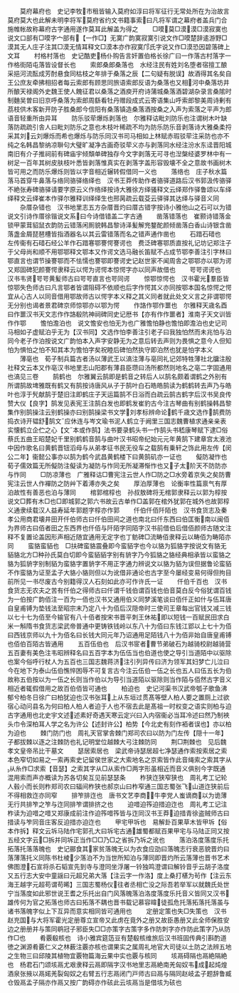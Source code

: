 <!-- { "loadSidebar": true } -->
　　莫府幕府也　史记李牧市租皆输入莫府如淳曰将军征行无常处所在为治故言莫府莫大也此解未明李将军莫府省约文书籍事索曰凡将军谓之幕府者盖兵门合施帷帐故称幕府古字通用遂作莫耳此解盖为得之
　　□嗼莫□漠漠□漠寂寞也　说文口部有□嗼字宀部有【一作□】无寞广韵寞寂寞引说文作□嗼楚辞逺游野□漠其无人庄子注其□漠无情耳释文□漠本亦作寂寞邝氏字说又作□漠恐因碧落碑上文耳
　　村格村落也　史记酷吏杨仆购告言奸置伯格长徐广曰一作落古村落字一作格街陌屯落皆设督长也
　　索郎桑郎桑落也　水经注民有姓刘名堕者宿擅工酿采挹河流酝成芳酎悬食同枯枝之年排于桑落之辰【二句疑有脱误】故酒得其名矣自王公庶友牵拂相招者每云索郎有顾思同旅语索郎反语为桑落也又相河中桑落坊井所酿天禄阁外史魏王使人餽征君以桑落之酒庾开府诗蒲城桑落酒碧湖杂录言桑隂时制麯吴曽曰旧京呼桑落为索郎周繇看牡丹赠段成式云寄语集山呼索郎黎美周诗剰有茘枝供木客新开防子胜桑郎今信阳有桑落镇造桑落酒按桑之入声为索落之平声为郎语音轻重所由异耳
　　防乐驳荦爆烁剥落也　尔雅释诂毗刘防乐也注谓树木叶缺落防疏疏引舎人曰毗刘防乐之意也木枝叶稀疏不均为防乐防乐音剥落诗大雅桑柔捋采其刘云刘爆烁而希也爆烁与防乐同汉书司马相如上林赋赤瑕驳荦注采防也亦不纯之名韩昌黎纳凉聨句大璧旷凝净古画奇驳荦义亦与剥落同水经注汾水东迳晋阳城南旧有介子推祠前有碑庙宇倾頽单碑独存今文字剥落无可寻也湼槃经婆罗林中有一树足一百年其树皮肤枝叶悉皆剥落惟真实在剥落字盖形容毁壊不全之意故书画树木皆可用之而防乐爆烁则皆以字音相近辗转假借同一义也
　　落络也　庄子秋水篇落马首穿牛鼻落与络同骆驿络绎也　汉书王莽传助作者骆驿道路后汉书郭汲传骆驿不絶张寿碑骆驿请要字原云义作络绎按诗大雅徐方绎骚释文云绎郑作驿鲁颂以车绎绎释文云绎崔本作驿尔雅释训绎绎生也邢昺疏云载芟云驿驿其达绎与驿音义同
　　杂厝杂错也　汉书地里志五方杂厝晋灼曰厝古错字按诗小雅他山之石可以为错说文引诗作厝徐锴说文系曰今诗借错盖二字古通
　　凿落错落也　崔颢诗错落金锁甲蒙茸貂鼠衣韵防云错落闲厠貌韩昌黎诗泽髪解兠鍪酡颜倾凿落白香山诗银含凿落盏金屑琵琶槽皆指酒器名以其云雷错落而名之错声通作凿也
　　石踖石碏也　左传衞有石碏石经公羊作石踖寋鄂謇愕謇谔也　费泛碑寋鄂质直按礼记坊记郑注子于父母尚和顺不用鄂鄂释文鄂本又作谔文选马融长笛赋不占成节鄂李善注引字林曰鄂直言也谓节操謇鄂而不怯懦也謇鄂即謇谔史记赵世家不闻周舎之鄂鄂亦以鄂为谔又郑固碑犯颜謇愕隶释云以愕为谔愕本惊愕字亦以同声故借也
　　咢咢谔谔也　汉书韦贤咢咢黄髪师古曰咢咢直言也咢同谔
　　惊鄂惊愕也　汉书霍光羣臣皆惊鄂失色师古曰凡言鄂者皆谓阻碍不依顺也后字作愕其义亦同按鄂本国名惊愕之愕宜从心古人以同音借用鄂故师古以愕字本义释之其义同者就此处文义言之非谓鄂愕无分别也谒者景君碑京师惊鄂亦以鄂为愕
　　作詻作鄂作噩也　尔雅释天歳名酉曰作噩汉书天文志作作詻殽阬神祠碑同史记厯书【亦有作作噩者】淮南子天文训皆作作鄂
　　憺怕澹泊也　说文憺安也怕无为也广雅憺怕静也憺怕即澹泊也史记司马相如子虚赋泊乎无为【汉书同】文选作怕李善注引老子曰我独怕然而未兆怕与泊同今老子作泊按说文广韵怕本入声字安静无为之意后转去声则为畏惧之意今人但知怕为惧怕之怕不知其本为憺怕字矣祝睦后碑怕然执守即泊然也犹是怕字本义
　　薄亳也　荀子制兵篇古者汤以薄武王以滈注薄与亳同礼记郊特牲薄社北牖注殷社释文云本又作亳汉书地里志山阳郡有薄县臣瓒曰汤所都然则地名之亳二字固通用也滈见三卷
　　鹄鹤也　尔雅翼云鹄即是鹤音之转后人以鹄名颇着谓鹤之外别有所谓鹄故埤雅既有鹤又有鹄按诗唐风从子于鹄叶白石皓皓鹄读为鹤鹤转去声乃与皓叶也淳于髠献鹄于楚旧注即鹤庄子天运篇鹄不日浴而白疏云鹄古鹤字后汉书吴良传赞大仪【良字】鹄发见表宪王注鹄白发也即鹤发崔豹古今注古琴曲有别鹤操韩昌黎集作别鹄操注云别鹤操亦曰别鹄操梁书文学刘孝标辨命论鹤千歳文选作鹄费防捣衣诗开韫舒鹄文应休连与岑文瑜书泥人鹤立于阙里三国志魏曹植求通亲亲表实懐鹤立企伫之心【文本或作鹄】法书要录鹤头书一作鹄头书嵇康琴赋下逮□俗蔡氏五曲王昭楚妃千里别鹤鹤音鹄与曲叶汉书昭帝纪始元元年黄鹄下建章宫太液池中因作歌名曰黄鹤晋钮滔母与从弟孝征书民无役车之载鹄有乗轩之饰此用左传【闵公二年】衞懿公事亦以鹄为鹤今武昌黄鹤楼下曰黄鹄矶亦一证也
　　儗防凝怍也　荀子儒效篇无所儗防注儗读为凝防与怍同无所凝滞惭怍也又子太阶天不防防亦与怍同
　　□防凉薄也　广雅释诂□曹宪注云世人作□防之□水旁着京失之矣防曹宪注云世人作襌防之防艸下着溥亦失之矣
　　厚泊厚薄也　论衡率性篇禀气有厚泊故性有善恶也泊与薄同
　　棺郭棺椁也　孙叔敖碑将无棺郭隶释云以郭为椁按说文□葬有木□也□即城郭之郭六书故云古单作□盖郭在棺外犹郭在城外也故郭椁义通隶续载汉人益寿延年郭题字椁亦作郭
　　仟伯仟佰阡陌也　汉书食货志及秦孝公用商君壊井田开仟伯师古曰仟伯田间之道也南北曰仟东西曰伯匡衡南以闽佰为界师古曰佰者田之东西界也仟佰与阡陌字同陌字汉书前借伯后借佰颜师古随文注释不复置论盖因形声相近随宜通用无定字也丁鲂碑□流畴佰隶释云以畴佰为畴陌亦同
　　蛮貉蛮貊也　□扶碑蛮貉震叠即今蛮貊字也今以貉为狐貉字按说文有貉无貊貉北方□种孙氏莫白切即今蛮貊貊字别有貈字乃今狐貉之貉经典相承皆以蛮貉之貉为狐貈字别制貊为蛮貉字置貈字不用正字通力辨说文以貉为貊为误但据鲁论蛮貊不作蛮貉为证至孟子大貉小貉则但以为讹借非通论也古字至今屡经变易何得但拘目前所见一书尽废古今别籍得汉人石刻如此亦可作许氏一证
　　仟伯千百也　汉书食货志无农夫之苦有仟伯之得师古曰仟谓千钱伯谓百钱也伯音莫白反今俗犹谓百钱为一伯按广韵佰注一百为一佰也汉书又通用伯义同梦溪笔谈曰佰仟正如什与伍耳唐自皇甫镈为垫钱法至昭宗末乃定八十为佰后汉隠帝时三使司王章每出官钱又减三钱以七十七为佰至今输官有八十佰者按宋书晋平刺王休祐即以短钱一百赋民田求白米一斛隋书食货志梁武帝普通中更铸铁钱岭以东八十为佰曰东钱江郢以上七十为佰曰西钱京师以九十为佰名曰长钱大同元年乃诏通用足陌钱八十为佰非始自唐皇甫镈也佰伯百陌古皆通用
　　五百伍伯也　后汉书宧者曹节弟破石为越骑校尉越骑营五百妻有美色注韦昭辨释名曰五百字本为伍伍当也伯道也使之导引当道陌中以驱除也案今俗呼行杖人为五百也三国志魏蒋济注引列异传曰济为领军其妇梦亡儿泣曰今在地下为泰山伍伯憔悴困辱不可复言古今注云伍伯一伍之长也五人曰伍五长为伯故称五伯按以为一伍之长则当作伯以为导引当道陌以驱除则当作陌与佰然古字音义相近者辄假借用之故百伯佰皆可通也
　　柏迫也　史记河渠书汉武帝瓠子歌鱼沸郁兮柏冬日徐广曰柏犹迫也汉书张耳上从东垣过贯髙等壁人柏人要之置厕上过欲宿心动问县名为何曰柏人柏人者迫于人也不宿去此是髙祖一时权变之语实则柏与迫古字通用也北史宇文述述素好奇遇天寒云定兴曰入内宿衞必当耳冷述曰然乃制裌头巾令深柏耳人学之名为许公【述封许公】柏势【今北史有刻作袹者误也】亦以柏为迫也
　　棘门防门也　周礼天官掌舎棘门郑司农曰以防为门左传【隠十一年】子都拔棘以逐之注棘防也礼记明堂位越棘大弓注棘防同
　　荆□荆棘也　见后魏孝文皇帝吊比干墓文
　　瑟居索居也　梁武帝诗瑟居超七净瑟通作索按索居之索本色窄切如易之一索再索史记留侯世家之大索地名之京索皆作此音绳索之索其字从从糸作□求索【音瑟】之索其字从□从索作□两字形虽相近而音义俱别今字既通混用索而声亦概读为苏各切矣互见前瑟瑟条
　　柞狭迮狭窄狭也　周礼考工记轮人毂小而长则柞郑司农曰辐间柞狭也郝京山曰柞窄通三国志蜀张飞山道迮狭前后不得相救迮亦同窄
　　排笮排迮也　唐书文艺李商牛李党人蚩谪商以为诡薄无行共排笮之笮与迮同排笮谓排挤之也
　　迫唶迫筰迫措迫迮也　周礼考工记注柞读为迫唶之唶又郑康成前注作迫筰唶筰皆与迮同汉书王莽迫措青徐盗贼师古曰措读与笮同音庄客反迫措亦迫迮也
　　甲宅甲坼也　易解卦百果草木皆甲坼【俗本作拆】释文云坼马陆作宅郭孔大曰坼宅古通雄蜀都赋百果甲宅与马陆正同又按五经文字云□拆并同坼正当作□□乃□之省拆乃坼之讹也
　　落泊洛度落度乐托拓落托落落魄也　史记郦食其家贫落魄无以为衣食应劭曰落魄志行衰恶貌晋灼曰落薄落托义同陈书杜棱少落泊不为当世所知泊与薄同即晋灼所云落薄也晋书艺术佛图澄石宣将杀石韬宣先到寺与澄同坐浮屠一铃独鸣澄谓曰解铃音乎云胡子洛度又五行志大安中童謡曰元超兄弟大落【注云字一作洛】度上桑打椹为茍作【注云东海王越字元超苟谓苟晞】三国志蜀杨仪往者丞相亡没之际吾若举军以就魏氏处世宁当落度如此邪世说王耆之乐托出自门风落魄落泊洛度落度乐托音义皆同又汉书雄传何为官之拓落也师古曰拓落不耦也晋书载记慕容暐徒孤危托落拓落托落虽与诸书落魄字似上下互异而意实相同皆可通用也
　　定册定策也失□失策也　汉书赵充国与大将军霍光定册尊立宣帝又此虏在竟外之册又故臣愚册又此全师保胜安边之册册并与策同鹖冠子邪臣失□□亦策字古策字多作防刺字亦作防此策字乃从防作□也
　　肴覈殽核也　诗小雅宾筵笾豆有楚殽核维旅后汉书班固传典引斟酌道徳之渊源肴覈仁义之林薮注覈亦核也谓果实之属周礼地官大司徒以土防之法辨五地之生物三曰邱陵其植物宜覈物篇海云果中实也覈与核同
　　垓鬲碍隔也鬲絶隔絶也　杨君石门颂垓鬲尤艰隶释云鬲即隔字汉书地里志鬲絶南羌匈奴韦成起炖煌酒泉张掖以鬲婼羌裂匈奴之右臂五行志鬲闭门戸师古曰鬲与隔同赵岐孟子题辞鲁臧仓毁鬲孟子隔亦作鬲又按广韵碍亦作硋此云垓鬲当是借垓为硋也
